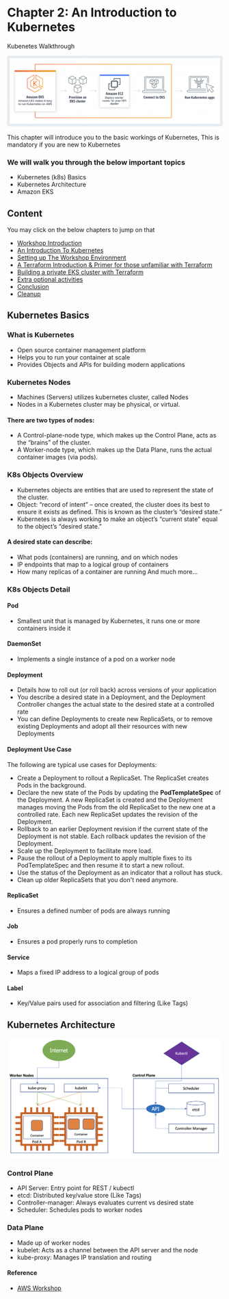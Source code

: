 # Chapter 2: An Introduction to Kubernetes

Kubenetes Walkthrough

![Logo](./pics/eks_product_page.png)

This chapter will introduce you to the basic workings of Kubernetes, This is mandatory if you are new to Kubernetes

### We will walk you through the below important topics

- Kubernetes (k8s) Basics
- Kubernetes Architecture
- Amazon EKS

## Content

You may click on the below chapters to jump on that

- [Workshop Introduction](https://github.com/CloudStrategyOfficial/workshop-aws-eks-terraform/blob/main/workshop_introduction.md)
- [An Introduction To Kubernetes](https://github.com/CloudStrategyOfficial/workshop-aws-eks-terraform/blob/main/An_introduction_to_Kubernetes.md)
- [Setting up The Workshop Environment](https://github.com/CloudStrategyOfficial/workshop-aws-eks-terraform/blob/main/Setting_up_the_Workshop_environment.md)
- [A Terraform Introduction & Primer for those unfamiliar with Terraform](https://github.com/CloudStrategyOfficial/workshop-aws-eks-terraform/blob/main/_primer_for_those_unfamiliar_with_Terraform.md)
- [Building a private EKS cluster with Terraform](https://github.com/CloudStrategyOfficial/workshop-aws-eks-terraform/blob/main/Building_a_private_EKS_cluster_with_Terraform.md)
- [Extra optional activities](https://github.com/CloudStrategyOfficial/workshop-aws-eks-terraform/blob/main/Extra_optional_activities/md)
- [Conclusion](https://github.com/CloudStrategyOfficial/workshop-aws-eks-terraform/blob/main/Conclusion.md)
- [Cleanup](https://github.com/CloudStrategyOfficial/workshop-aws-eks-terraform/blob/main/Cleanup.md)


## Kubernetes Basics

### What is Kubernetes

- Open source container management platform
- Helps you to run your container at scale
- Provides Objects and APIs for building modern applications

### Kubernetes Nodes

- Machines (Servers) utilizes kubernetes cluster, called Nodes
- Nodes in a Kubernetes cluster may be physical, or virtual.

#### There are two types of nodes:

- A Control-plane-node type, which makes up the Control Plane, acts as the “brains” of the cluster.
- A Worker-node type, which makes up the Data Plane, runs the actual container images (via pods).


### K8s Objects Overview

- Kubernetes objects are entities that are used to represent the state of the cluster.
- Object: “record of intent” – once created, the cluster does its best to ensure it exists as defined. This is known as the cluster’s “desired state.”
- Kubernetes is always working to make an object’s “current state” equal to the object’s “desired state.” 

#### A desired state can describe:

- What pods (containers) are running, and on which nodes
- IP endpoints that map to a logical group of containers
- How many replicas of a container are running
And much more…


### K8s Objects Detail

#### Pod
- Smallest unit that is managed by Kubernetes, it runs one or more containers inside it

#### DaemonSet
- Implements a single instance of a pod on a worker node

#### Deployment
- Details how to roll out (or roll back) across versions of your application
- You describe a desired state in a Deployment, and the Deployment Controller changes the actual state to the desired state at a controlled rate
- You can define Deployments to create new ReplicaSets, or to remove existing Deployments and adopt all their resources with new Deployments

#### Deployment Use Case

The following are typical use cases for Deployments:

- Create a Deployment to rollout a ReplicaSet. The ReplicaSet creates Pods in the background.
- Declare the new state of the Pods by updating the **PodTemplateSpec** of the Deployment. A new ReplicaSet is created and the Deployment manages moving the Pods from the old ReplicaSet to the new one at a controlled rate. Each new ReplicaSet updates the revision of the Deployment.
- Rollback to an earlier Deployment revision if the current state of the Deployment is not stable. Each rollback updates the revision of the Deployment.
- Scale up the Deployment to facilitate more load.
- Pause the rollout of a Deployment to apply multiple fixes to its PodTemplateSpec and then resume it to start a new rollout.
- Use the status of the Deployment as an indicator that a rollout has stuck.
- Clean up older ReplicaSets that you don't need anymore.

#### ReplicaSet
- Ensures a defined number of pods are always running

#### Job
- Ensures a pod properly runs to completion

#### Service
- Maps a fixed IP address to a logical group of pods

#### Label
- Key/Value pairs used for association and filtering (Like Tags)


## Kubernetes Architecture

![Logo](./pics/kubernetes_architecture.png)

### Control Plane

- API Server: Entry point for REST / kubectl
- etcd: Distributed key/value store (Like Tags)
- Controller-manager: Always evaluates current vs desired state
- Scheduler: Schedules pods to worker nodes

### Data Plane

- Made up of worker nodes
- kubelet: Acts as a channel between the API server and the node
- kube-proxy: Manages IP translation and routing


#### Reference

- [AWS Workshop](https://tf-eks-workshop.workshop.aws/000_workshop_introduction.html)
